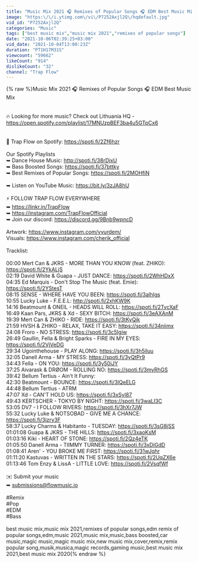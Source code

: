 ```yaml
---
title: "Music Mix 2021 🎧 Remixes of Popular Songs 🎧 EDM Best Music Mix"
image: "https:\/\/i.ytimg.com\/vi\/P7252Axjl2Q\/hqdefault.jpg"
vid_id: "P7252Axjl2Q"
categories: "Music"
tags: ["best music mix","music mix 2021","remixes of popular songs"]
date: "2021-10-06T02:39:25+03:00"
vid_date: "2021-10-04T13:00:23Z"
duration: "PT1H17M31S"
viewcount: "59662"
likeCount: "914"
dislikeCount: "32"
channel: "Trap Flow"
---
```

{% raw %}Music Mix 2021 🎧 Remixes of Popular Songs 🎧 EDM Best Music Mix<br /><br /><br />🔥 Looking for more music? Check out Lithuania HQ - <a rel="nofollow" target="blank" href="https://open.spotify.com/playlist/17MNUzpBEF3ba4u5GTpCx6">https://open.spotify.com/playlist/17MNUzpBEF3ba4u5GTpCx6</a><br /><br /><br />🌄 Trap Flow on Spotify: <a rel="nofollow" target="blank" href="https://spoti.fi/2Zf6hzr">https://spoti.fi/2Zf6hzr</a><br /><br />Our Spotify Playlists<br />➥ Dance House Music: <a rel="nofollow" target="blank" href="http://spoti.fi/38rDjxU">http://spoti.fi/38rDjxU</a><br />➥ Bass Boosted Songs: <a rel="nofollow" target="blank" href="https://spoti.fi/37bttky">https://spoti.fi/37bttky</a><br />➥ Best Remixes of Popular Songs: <a rel="nofollow" target="blank" href="https://spoti.fi/2MOHfiN">https://spoti.fi/2MOHfiN</a><br /><br />➥ Listen on YouTube Music: <a rel="nofollow" target="blank" href="https://bit.ly/3zJA8hU">https://bit.ly/3zJA8hU</a><br /><br />⚡ FOLLOW TRAP FLOW EVERYWHERE<br />➥ <a rel="nofollow" target="blank" href="https://linkr.in/TrapFlow">https://linkr.in/TrapFlow</a><br />➥ <a rel="nofollow" target="blank" href="https://instagram.com/TrapFlowOfficial">https://instagram.com/TrapFlowOfficial</a><br />➥ Join our discord: <a rel="nofollow" target="blank" href="https://discord.gg/9Bnb9wpncD">https://discord.gg/9Bnb9wpncD</a><br /><br />Artwork: <a rel="nofollow" target="blank" href="https://www.instagram.com/yvurdem/">https://www.instagram.com/yvurdem/</a><br />Visuals: <a rel="nofollow" target="blank" href="https://www.instagram.com/cherik_official">https://www.instagram.com/cherik_official</a><br /><br />Tracklist:<br /><br />00:00 Mert Can &amp; JKRS - MORE THAN YOU KNOW (feat. ZHIKO): <a rel="nofollow" target="blank" href="https://spoti.fi/2YkALjS">https://spoti.fi/2YkALjS</a><br />02:19 David White &amp; Guapa - JUST DANCE: <a rel="nofollow" target="blank" href="https://spoti.fi/2WhHDxX">https://spoti.fi/2WhHDxX</a><br />04:35 Ed Marquis - Don't Stop The Music (feat. Emie): <a rel="nofollow" target="blank" href="https://spoti.fi/2YStesT">https://spoti.fi/2YStesT</a><br />08:15 SENSE - WHERE HAVE YOU BEEN: <a rel="nofollow" target="blank" href="https://spoti.fi/3alhlgs">https://spoti.fi/3alhlgs</a> <br />10:55 Lucky Luke - F.E.E.L: <a rel="nofollow" target="blank" href="http://spoti.fi/2xhKW9K">http://spoti.fi/2xhKW9K</a><br />14:16 Beatmount &amp; ONEIL - HEADS WILL ROLL: <a rel="nofollow" target="blank" href="https://spoti.fi/2TvcXaF">https://spoti.fi/2TvcXaF</a><br />16:49 Kaan Pars, JKRS &amp; Xd - SEXY BITCH: <a rel="nofollow" target="blank" href="https://spoti.fi/3eAXAnM">https://spoti.fi/3eAXAnM</a><br />19:39 Mert Can &amp; ZHIKO - RIDE: <a rel="nofollow" target="blank" href="https://spoti.fi/3tKyQik">https://spoti.fi/3tKyQik</a><br />21:59 HVSH &amp; ZHIKO - RELAX, TAKE IT EASY: <a rel="nofollow" target="blank" href="https://spoti.fi/34niimx">https://spoti.fi/34niimx</a><br />24:08 Froro - NO STRESS: <a rel="nofollow" target="blank" href="https://spoti.fi/3c5Igiw">https://spoti.fi/3c5Igiw</a><br />26:49 Gaullin, Fella &amp; Bright Sparks - FIRE IN MY EYES: <a rel="nofollow" target="blank" href="https://spoti.fi/2VjVeDG">https://spoti.fi/2VjVeDG</a><br />29:34 Ugointhehouse - PLAY ALONG: <a rel="nofollow" target="blank" href="https://spoti.fi/3h5iluu">https://spoti.fi/3h5iluu</a><br />32:05 Danell Arma - MY STRESS: <a rel="nofollow" target="blank" href="https://spoti.fi/3yQtPr9">https://spoti.fi/3yQtPr9</a><br />34:43 Fella - ON YOU: <a rel="nofollow" target="blank" href="https://spoti.fi/3y50iJY">https://spoti.fi/3y50iJY</a><br />37:25 Aivarask &amp; DRØOM - ROLLING NO: <a rel="nofollow" target="blank" href="https://spoti.fi/3myRhGS">https://spoti.fi/3myRhGS</a><br />39:42 Bellum Tertius - Ain't It Funny: <br />42:30 Beatmount - BOUNCE: <a rel="nofollow" target="blank" href="https://spoti.fi/3lQeELG">https://spoti.fi/3lQeELG</a><br />44:48 Bellum Tertius - ATRM<br />47:07 Xd - CAN'T HOLD US: <a rel="nofollow" target="blank" href="https://spoti.fi/3xSyl87">https://spoti.fi/3xSyl87</a><br />49:43 KERTSCHER - TOKYO BY NIGHT: <a rel="nofollow" target="blank" href="https://spoti.fi/3waLI3C">https://spoti.fi/3waLI3C</a><br />53:05 DV7 - I FOLLOW RIVERS: <a rel="nofollow" target="blank" href="https://spoti.fi/3hXr7JW">https://spoti.fi/3hXr7JW</a><br />55:32 Lucky Luke &amp; NOTSOBAD - GIVE ME A CHANCE: <a rel="nofollow" target="blank" href="https://spoti.fi/3jzrv3F">https://spoti.fi/3jzrv3F</a><br />58:37 Lucky Charms &amp; Habitanto - TUESDAY: <a rel="nofollow" target="blank" href="https://spoti.fi/3sG8jSS">https://spoti.fi/3sG8jSS</a><br />01:01:08 Guapa &amp; JKRS - THE HILLS: <a rel="nofollow" target="blank" href="https://spoti.fi/3xaoKsM">https://spoti.fi/3xaoKsM</a><br />01:03:16 Kiki - HEART OF STONE: <a rel="nofollow" target="blank" href="https://spoti.fi/2Qz4eTK">https://spoti.fi/2Qz4eTK</a><br />01:05:50 Danell Arma - TIIMMY TURNER: <a rel="nofollow" target="blank" href="https://spoti.fi/3xDiGdD">https://spoti.fi/3xDiGdD</a><br />01:08:41 Aren' - YOU BROKE ME FIRST: <a rel="nofollow" target="blank" href="https://spoti.fi/31wJqhr">https://spoti.fi/31wJqhr</a><br />01:11:20 Kastuvas - WRITTEN IN THE STARS: <a rel="nofollow" target="blank" href="https://spoti.fi/2UqZX6e">https://spoti.fi/2UqZX6e</a><br />01:13:46 Tom Enzy &amp; LissA - LITTLE LOVE: <a rel="nofollow" target="blank" href="https://spoti.fi/2VsqfWf">https://spoti.fi/2VsqfWf</a><br /><br />✉️ Submit your music<br />➥ submissions@flowmusic.io<br /><br />#Remix<br />#Pop<br />#EDM<br />#Bass<br /><br />best music mix,music mix 2021,remixes of popular songs,edm remix of popular songs,edm,music 2021,music mix,music,bass boosted,car music,magic music,magic music mix,new music mix,cover,remix,remix popular song,musik,musica,magic records,gaming music,best music mix 2021,best music mix 2020{% endraw %}
